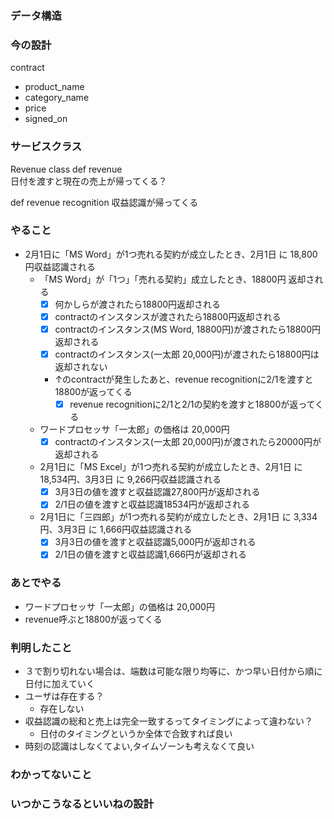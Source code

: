 ### データ構造

### 今の設計
contract
- product_name
- category_name
- price
- signed_on

### サービスクラス
Revenue class
def revenue  
日付を渡すと現在の売上が帰ってくる？

def revenue recognition
収益認識が帰ってくる

### やること
- 2月1日に「MS Word」が1つ売れる契約が成立したとき、2月1日 に 18,800円収益認識される
  - 「MS Word」が「1つ」「売れる契約」成立したとき、18800円 返却される
    - [x] 何かしらが渡されたら18800円返却される
    - [x] contractのインスタンスが渡されたら18800円返却される
    - [x] contractのインスタンス(MS Word, 18800円)が渡されたら18800円返却される
    - [x] contractのインスタンス(一太郎 20,000円)が渡されたら18800円は返却されない
    - ↑のcontractが発生したあと、revenue recognitionに2/1を渡すと18800が返ってくる
      - [x] revenue recognitionに2/1と2/1の契約を渡すと18800が返ってくる
  - ワードプロセッサ「一太郎」の価格は 20,000円
    - [x] contractのインスタンス(一太郎 20,000円)が渡されたら20000円が返却される
  - 2月1日に「MS Excel」が1つ売れる契約が成立したとき、2月1日 に 18,534円、3月3日 に 9,266円収益認識される
    - [x] 3月3日の値を渡すと収益認識27,800円が返却される
    - [x] 2/1日の値を渡すと収益認識18534円が返却される
  - 2月1日に「三四郎」が1つ売れる契約が成立したとき、2月1日 に 3,334円、3月3日 に 1,666円収益認識される
    - [x] 3月3日の値を渡すと収益認識5,000円が返却される
    - [x] 2/1日の値を渡すと収益認識1,666円が返却される

### あとでやる
- ワードプロセッサ「一太郎」の価格は 20,000円
- revenue呼ぶと18800が返ってくる

### 判明したこと
- ３で割り切れない場合は、端数は可能な限り均等に、かつ早い日付から順に日付に加えていく
- ユーザは存在する？
    - 存在しない
- 収益認識の総和と売上は完全一致するってタイミングによって違わない？
  - 日付のタイミングというか全体で合致すれば良い
- 時刻の認識はしなくてよい,タイムゾーンも考えなくて良い

### わかってないこと


### いつかこうなるといいねの設計
